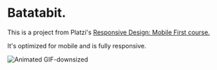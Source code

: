 # Batatabit.
This is a project from Platzi's [Responsive Design: Mobile First course.](https://platzi.com/clases/mobile-first/ "Responsive Design: Mobile First course.") 

It's optimized for mobile and is fully responsive.

![Animated GIF-downsized](https://user-images.githubusercontent.com/69820084/108551638-fb4eb180-72ce-11eb-8c4e-70638d76ab94.gif)
